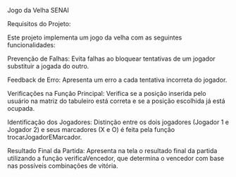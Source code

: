 Jogo da Velha SENAI

Requisitos do Projeto:

Este projeto implementa um jogo da velha com as seguintes funcionalidades:

Prevenção de Falhas: Evita falhas ao bloquear tentativas de um jogador substituir a jogada do outro.

Feedback de Erro: Apresenta um erro a cada tentativa incorreta do jogador.

Verificações na Função Principal: Verifica se a posição inserida pelo usuário na matriz do tabuleiro está correta e se a posição escolhida já está ocupada.

Identificação dos Jogadores: Distinção entre os dois jogadores (Jogador 1 e Jogador 2) e seus marcadores (X e O) é feita pela função trocarJogadorEMarcador.

Resultado Final da Partida: Apresenta na tela o resultado final da partida utilizando a função verificaVencedor, que determina o vencedor com base nas possíveis combinações de vitória.
